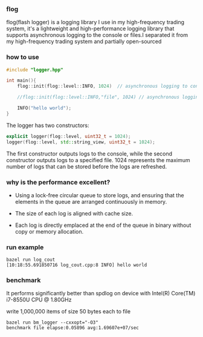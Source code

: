 ### flog
flog(flash logger) is a logging library I use in my high-frequency trading system, it's a lightweight and high-performance logging library that supports asynchronous logging to the console or files.I separated it from my high-frequency trading system and partially open-sourced

### how to use
```c++
#include "logger.hpp"

int main(){
    flog::init(flog::level::INFO, 1024)  // asynchronous logging to console

    //flog::init(flog::level::INFO,"file", 1024) // asynchronous logging to ./log/file.log

    INFO("hello world");
}

```
The logger has two constructors:

```c++
explicit logger(flog::level, uint32_t = 1024);
logger(flog::level, std::string_view, uint32_t = 1024);
```
The first constructor outputs logs to the console, while the second constructor outputs logs to a specified file. 1024 represents the maximum number of logs that can be stored before the logs are refreshed.

### why is the performance excellent?
+ Using a lock-free circular queue to store logs, and ensuring that the elements in the queue are arranged continuously in memory.

+ The size of each log is aligned with cache size.

+ Each log is directly emplaced at the end of the queue in binary without copy or memory allocation.



### run example
```shell
bazel run log_cout
[10:18:55.691850716 log_cout.cpp:8 INFO] hello world
```

### benchmark
It performs significantly better than spdlog on device with Intel(R) Core(TM) i7-8550U CPU @ 1.80GHz

write 1,000,000 items of size 50 bytes each to file

```shell
bazel run bm_logger --cxxopt="-O3"
benchmark file elapse:0.05896 avg:1.69607e+07/sec
```